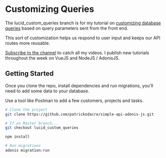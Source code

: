 # Customizing Queries

The lucid_custom_queries branch is for my tutorial on [customizing database queries](https://www.youtube.com/watch?v=lzhHjE6Ry3c) based on query parameters sent from the front end.

This sort of customization helps us respond to user input and keeps our API routes more reusable.

[Subscribe to the channel](https://www.youtube.com/channel/UCF5w1QdWroWOoxxXMgp88AQ?sub_confirmation=1) to catch all my videos. I publish new tutorials throughout the week on VueJS and NodeJS / AdonisJS.

## Getting Started

Once you clone the repo, install dependencies and run migrations, you'll need to add some data to your database.

Use a tool like Postman to add a few customers, projects and tasks.

```bash
# Clone the project
git clone https://github.com/patrickodacre/simple-api-adonis-js.git

# If on Master branch...
git checkout lucid_custom_queries

npm install

# Run migrations
adonis migration:run
```
